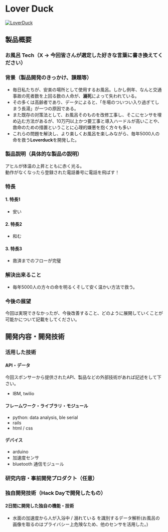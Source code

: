 # Lover Duck

[![LoverDuck](https://github.com/jphacks/TK_1720/blob/master/app/images/%E3%82%A2%E3%82%BB%E3%83%83%E3%83%88%201.png)](https://youtu.be/u9JsaFCgCrA)

## 製品概要
### お風呂 Tech（X → 今回皆さんが選定した好きな言葉に書き換えてください）

### 背景（製品開発のきっかけ、課題等）
- 毎日私たちが、安楽の場所として使用するお風呂。しかし例年、なんと交通事故の死者数を上回る数の人命が、**溺死**によって失われている。    
- その多くは高齢者であり、データによると、「冬場のついつい入り過ぎてしまう長湯」が一つの原因である。    
- また既存の対策法として、お風呂そのものを改修工事し、そこにセンサを埋め込む方法があるが、10万円以上かつ要工事と導入ハードルが高いことや、救命のための措置ということに心理的嫌悪を抱く方々も多い    
- これらの問題を解決し、より楽しくお風呂を楽しみながら、毎年5000人の命を救う**Loverduck**を開発した。    

### 製品説明（具体的な製品の説明）
アヒルが体温の上昇とともに赤く光る。　　　　    
動作がなくなったら登録された電話番号に電話を飛ばす！

### 特長

#### 1. 特長1
- 安い
#### 2. 特長2
- 和む
#### 3. 特長3
- 救済までのフローが完璧

### 解決出来ること
- 毎年5000人の方々の命を明るくそして安く温かい方法で救う。

### 今後の展望
今回は実現できなかったが、今後改善すること、どのように展開していくことが可能かについて記載をしてください。


## 開発内容・開発技術
### 活用した技術
#### API・データ
今回スポンサーから提供されたAPI、製品などの外部技術があれば記述をして下さい。
* IBM, twilio


#### フレームワーク・ライブラリ・モジュール
* python: data analysis, ble serial
* rails
* html / css

#### デバイス
* arduino
* 加速度センサ
* bluetooth 通信モジュール

### 研究内容・事前開発プロダクト（任意）


### 独自開発技術（Hack Dayで開発したもの）
#### 2日間に開発した独自の機能・技術
* 水面の加速度から人が入浴中 / 溺れている を識別するデータ解析(お風呂の画像を取るのはプライバシー上危険なため、他のセンサを活用した。)
